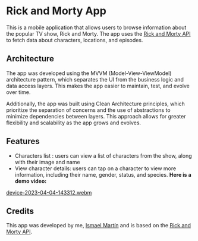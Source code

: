 
# Rick and Morty App

This is a mobile application that allows users to browse information about the popular TV show, Rick and Morty. The app uses the [Rick and Morty API](https://rickandmortyapi.com/) to fetch data about characters, locations, and episodes.

## Architecture
The app was developed using the MVVM (Model-View-ViewModel) architecture pattern, which separates the UI from the business logic and data access layers. This makes the app easier to maintain, test, and evolve over time.

Additionally, the app was built using Clean Architecture principles, which prioritize the separation of concerns and the use of abstractions to minimize dependencies between layers. This approach allows for greater flexibility and scalability as the app grows and evolves.

## Features

- Characters list : users can view a list of characters from the show, along with their image and name
- View character details: users can tap on a character to view more information, including their name, gender, status, and species.
 **Here is a demo video:**

[device-2023-04-04-143312.webm](https://user-images.githubusercontent.com/85709107/229792676-92652130-9d5f-4422-9311-295b18bbba1e.webm)

## Credits
This app was developed by me, [Ismael Martín](https://www.linkedin.com/in/moaimar-ismael/) and is based on the [Rick and Morty API](https://rickandmortyapi.com/).
